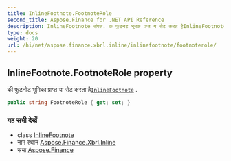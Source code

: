 ```yaml
---
title: InlineFootnote.FootnoteRole
second_title: Aspose.Finance for .NET API Reference
description: InlineFootnote संपत्त. क फुटनट भूमक प्रप्त य सेट करत हैInlineFootnote .
type: docs
weight: 20
url: /hi/net/aspose.finance.xbrl.inline/inlinefootnote/footnoterole/
---
```

## InlineFootnote.FootnoteRole property

की फुटनोट भूमिका प्राप्त या सेट करता है[`InlineFootnote`](../) .

```csharp
public string FootnoteRole { get; set; }
```

### यह सभी देखें

* class [InlineFootnote](../)
* नाम स्थान [Aspose.Finance.Xbrl.Inline](../../inlinefootnote/)
* सभा [Aspose.Finance](../../../)


